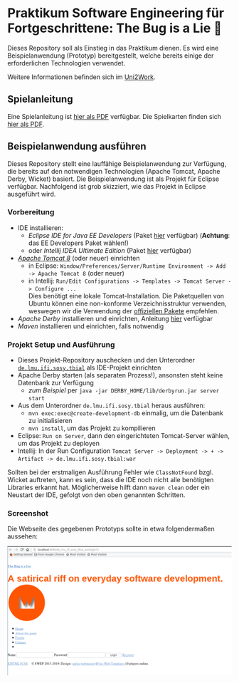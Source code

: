 # Praktikum Software Engineering für Fortgeschrittene: The Bug is a Lie 🐞

Dieses Repository soll als Einstieg in das Praktikum dienen.
Es wird eine Beispielanwendung (Prototyp) bereitgestellt,
welche bereits einige der erforderlichen Technologien verwendet.

Weitere Informationen befinden sich im [Uni2Work](https://uni2work.ifi.lmu.de/course/W20/IfI/SWEP).

## Spielanleitung

Eine Spielanleitung ist [hier als PDF](TBIAL_Spielanleitung.pdf) verfügbar.
Die Spielkarten finden sich [hier als PDF](TBIAL_Spielkarten.pdf).

## Beispielanwendung ausführen

Dieses Repository stellt eine lauffähige Beispielanwendung zur Verfügung,
die bereits auf den notwendigen Technologien (Apache Tomcat, Apache Derby, Wicket) basiert.
Die Beispielanwendung ist als Projekt für Eclipse verfügbar.
Nachfolgend ist grob skizziert, wie das Projekt in Eclipse ausgeführt wird.

### Vorbereitung

- IDE installieren:
    + *Eclipse IDE for Java EE Developers* (Paket [hier](https://www.eclipse.org/downloads/eclipse-packages/) verfügbar)
      (**Achtung**: das EE Developers Paket wählen!)
    + oder *Intellij IDEA Ultimate Edition* (Paket [hier](https://www.jetbrains.com/idea/download/#section=linux) verfügbar)
- [*Apache Tomcat 8*](http://tomcat.apache.org/) (oder neuer) einrichten
    + in Eclipse: `Window/Preferences/Server/Runtime Environment -> Add -> Apache Tomcat 8` (oder neuer)
    + in Intellij: `Run/Edit Configurations -> Templates -> Tomcat Server -> Configure ...`  
      Dies benötigt eine lokale Tomcat-Installation. Die Paketquellen von Ubuntu können
      eine non-konforme Verzeichnisstruktur verwenden, weswegen wir die Verwendung der [offiziellen Pakete](http://tomcat.apache.org/) empfehlen.
- *Apache Derby* installieren und einrichten, Anleitung [hier](https://db.apache.org/derby/quick_start.html) verfügbar
- *Maven* installieren und einrichten, falls notwendig

### Projekt Setup und Ausführung

- Dieses Projekt-Repository auschecken und den Unterordner
  [`de.lmu.ifi.sosy.tbial`](de.lmu.ifi.sosy.tbial)
  als IDE-Projekt einrichten
- Apache Derby starten (als separaten Prozess!), ansonsten steht keine Datenbank zur Verfügung
    + *zum Beispiel* per `java -jar DERBY_HOME/lib/derbyrun.jar server start`
- Aus dem Unterordner `de.lmu.ifi.sosy.tbial` heraus ausführen:
    + `mvn exec:exec@create-development-db` einmalig, um die Datenbank zu initialisieren
    + `mvn install`, um das Projekt zu kompilieren
- Eclipse: `Run on Server`, dann den eingerichteten Tomcat-Server wählen, um das Projekt zu deployen
- Intellij: In der Run Configuration `Tomcat Server -> Deployment -> + -> Artifact -> de.lmu.ifi.sosy.tbial:war`

Sollten bei der erstmaligen Ausführung Fehler wie `ClassNotFound` bzgl. Wicket auftreten,
kann es sein, dass die IDE noch nicht alle benötigten Libraries erkannt hat.
Möglicherweise hilft dann `maven clean` oder ein Neustart der IDE,
gefolgt von den oben genannten Schritten.

### Screenshot

Die Webseite des gegebenen Prototyps sollte in etwa folgendermaßen aussehen:

![Screenshot des Prototyps border](Screenshot_Prototype.png)
